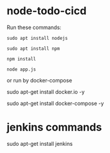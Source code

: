# node-todo-cicd

Run these commands:


`sudo apt install nodejs`


`sudo apt install npm`


`npm install`

`node app.js`

or run by docker-compose 

sudo apt-get install docker.io -y

sudo apt-get install docker-compose -y

# jenkins commands

sudo apt-get install jenkins

